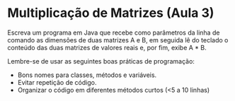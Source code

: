 # Multiplicação de Matrizes (Aula 3)
Escreva um programa em Java que recebe como parâmetros da linha de comando as dimensões de duas matrizes A e B, em seguida lê do teclado o conteúdo das duas matrizes de valores reais e, por fim, exibe A * B.

Lembre-se de usar as seguintes boas práticas de programação:

* Bons nomes para classes, métodos e variáveis.
* Evitar repetição de código.
* Organizar o código em diferentes métodos curtos (<5 a 10 linhas)
